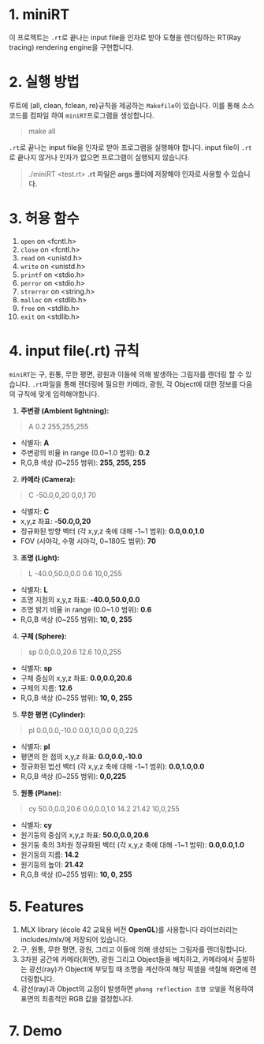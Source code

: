 # 1. miniRT

이 프로젝트는 `.rt`로 끝나는 input file을 인자로 받아 도형을 렌더링하는 RT(Ray tracing) rendering engine을 구현합니다.

# 2. 실행 방법

루트에 (all, clean, fclean, re)규칙을 제공하는 `Makefile`이 있습니다. 이를 통해 소스 코드를 컴파일 하여 `miniRT`프로그램을 생성합니다.
> make all

`.rt`로 끝나는 input file을 인자로 받아 프로그램을 실행해야 합니다. input file이 `.rt`로 끝나지 않거나 인자가 없으면 프로그램이 실행되지 않습니다.
> ./miniRT \<test.rt>
**.rt 파일은 args 폴더에 저장해야 인자로 사용할 수 있습니다.**

# 3. 허용 함수

1. `open` on \<fcntl.h>
2. `close` on \<fcntl.h>
3. `read` on \<unistd.h>
4. `write` on \<unistd.h>
5. `printf` on \<stdio.h>
6. `perror` on \<stdio.h>
7. `strerror` on \<string.h>
8. `malloc` on \<stdlib.h>
9. `free` on \<stdlib.h>
10. `exit` on \<stdlib.h>

# 4. input file(.rt) 규칙

`miniRT`는 구, 원통, 무한 평면, 광원과 이들에 의해 발생하는 그림자를 렌더링 할 수 있습니다.
`.rt`파일을 통해 렌더링에 필요한 카메라, 광원, 각 Object에 대한 정보를 다음의 규칙에 맞게 입력해야합니다. 

1. **주변광 (Ambient lightning):**
> A 0.2   255,255,255
- 식별자: **A**
- 주변광의 비율 in range (0.0~1.0 범위): **0.2**
- R,G,B 색상 (0~255 범위): **255, 255, 255**

2. **카메라 (Camera):**
> C -50.0,0,20   0,0,1   70
- 식별자: **C**
- x,y,z 좌표: **-50.0,0,20**
- 정규화된 방향 벡터 (각 x,y,z 축에 대해 -1~1 범위): **0.0,0.0,1.0**
- FOV (시야각, 수평 시야각, 0~180도 범위): **70**

3. **조명 (Light):**
> L -40.0,50.0,0.0   0.6   10,0,255
- 식별자: **L**
- 조명 지점의 x,y,z 좌표: **-40.0,50.0,0.0**
- 조명 밝기 비율 in range (0.0~1.0 범위): **0.6**
- R,G,B 색상 (0~255 범위): **10, 0, 255**

4. **구체 (Sphere):**
> sp 0.0,0.0,20.6   12.6   10,0,255
- 식별자: **sp**
- 구체 중심의 x,y,z 좌표: **0.0,0.0,20.6**
- 구체의 지름: **12.6**
- R,G,B 색상 (0~255 범위): **10, 0, 255**

5. **무한 평면 (Cylinder):**
> pl 0.0,0.0,-10.0   0.0,1.0,0.0   0,0,225
- 식별자: **pl**
- 평면의 한 점의 x,y,z 좌표: **0.0,0.0,-10.0**
- 정규화된 법선 벡터 (각 x,y,z 축에 대해 -1~1 범위): **0.0,1.0,0.0**
- R,G,B 색상 (0~255 범위): **0,0,225**

5. **원통 (Plane):**
> cy 50.0,0.0,20.6   0.0,0.0,1.0   14.2   21.42   10,0,255
- 식별자: **cy**
- 원기둥의 중심의 x,y,z 좌표: **50.0,0.0,20.6**
- 원기둥 축의 3차원 정규화된 벡터 (각 x,y,z 축에 대해 -1~1 범위): **0.0,0.0,1.0**
- 원기둥의 지름: **14.2**
- 원기둥의 높이: **21.42**
- R,G,B 색상 (0~255 범위): **10, 0, 255**

# 5. Features

1. MLX library (école 42 교육용 버전 **OpenGL**)를 사용합니다 라이브러리는 includes/mlx/에 저장되어 있습니다.
2. 구, 원통, 무한 평면, 광원, 그리고 이들에 의해 생성되는 그림자를 렌더링합니다.
3. 3차원 공간에 카메라(화면), 광원 그리고 Object들을 배치하고, 카메라에서 출발하는 광선(ray)가 Object에 부딪힐 때 조명을 계산하여 해당 픽셀을 색칠해 화면에 렌더링합니다.
4. 광선(ray)과 Object의 교점이 발생하면 `phong reflection 조명 모델`을 적용하여 표면의 최종적인 RGB 값을 결정합니다.


# 7. Demo

